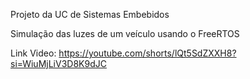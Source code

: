 Projeto da UC de Sistemas Embebidos

Simulação das luzes de um veículo usando o FreeRTOS

Link Video: https://youtube.com/shorts/lQt5SdZXXH8?si=WiuMjLiV3D8K9dJC
